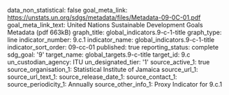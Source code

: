 data_non_statistical: false
goal_meta_link: https://unstats.un.org/sdgs/metadata/files/Metadata-09-0C-01.pdf
goal_meta_link_text: United Nations Sustainable Development Goals Metadata (pdf 663kB)
graph_title: global_indicators.9-c-1-title
graph_type: line
indicator_number: 9.c.1
indicator_name: global_indicators.9-c-1-title
indicator_sort_order: 09-cc-01
published: true
reporting_status: complete
sdg_goal: '9'
target_name: global_targets.9-c-title
target_id: 9.c
un_custodian_agency: ITU
un_designated_tier: '1'
source_active_1: true
source_organisation_1: Statistical Institute of Jamaica
source_url_1: 
source_url_text_1: 
source_release_date_1: 
source_contact_1: 
source_periodicity_1: Annually
source_other_info_1: Proxy Indicator for 9.c.1